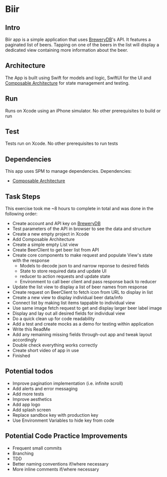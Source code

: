 # Biir
## Intro
Biir app is a simple application that uses [BreweryDB](https://www.brewerydb.com/)'s API. It features a paginated list of beers. Tapping on one of the beers in the list will display a dedicated view containing more information about the beer.

## Architecture
The App is built using Swift for models and logic, SwiftUI for the UI and [Composable Architecture](https://github.com/pointfreeco/swift-composable-architecture) for state management and testing.

## Run
Runs on Xcode using an iPhone simulator. No other prerequisites to build or run

## Test
Tests run on Xcode. No other prerequisites to run tests

## Dependencies
This app uses SPM to manage dependencies.
Dependencies:
- [Composable Architecture](https://github.com/pointfreeco/swift-composable-architecture)

## Task Steps
This exercise took me ~8 hours to complete in total and was done in the following order:
- Create account and API key on [BreweryDB](https://www.brewerydb.com/)
- Test parameters of the API in browser to see the data and structure
- Create a new empty project in Xcode
- Add Composable Architecture
- Create a simple empty List view
- Create BeerClient to get beer list from API
- Create core components to make request and populate View's state with the response
  - Models to decode json to and narrow reponse to desired fields
  - State to store required data and update UI
  - reducer to action requests and update state
  - Environment to call beer client and pass response back to reducer
- Update the list view to display a list of beer names from response
- Create request on BeerClient to fetch icon from URL to display in list
- Create a new view to display individual beer data/info
- Connect list by making list items tappable to individual view
- Use same image fetch request to get and display larger beer label image
- Display and lay out all desired fields for individual view
- Do a quick clean up for code readability
- Add a test and create mocks as a demo for testing within application
- Write this ReadMe
- Add any remaining missing fields through-out app and tweak layout accordingly
- Double check everything works correctly
- Create short video of app in use
- Finished
 
## Potential todos
- Improve pagination implementation (i.e. infinite scroll)
- Add alerts and error messaging
- Add more tests
- Improve aesthetics
- Add app logo
- Add splash screen
- Replace sandbox key with production key
- Use Environment Variables to hide key from code

## Potential Code Practice Improvements
- Frequent small commits
- Branching
- TDD
- Better naming conventions if/where necessary
- More inline comments if/where necessary
